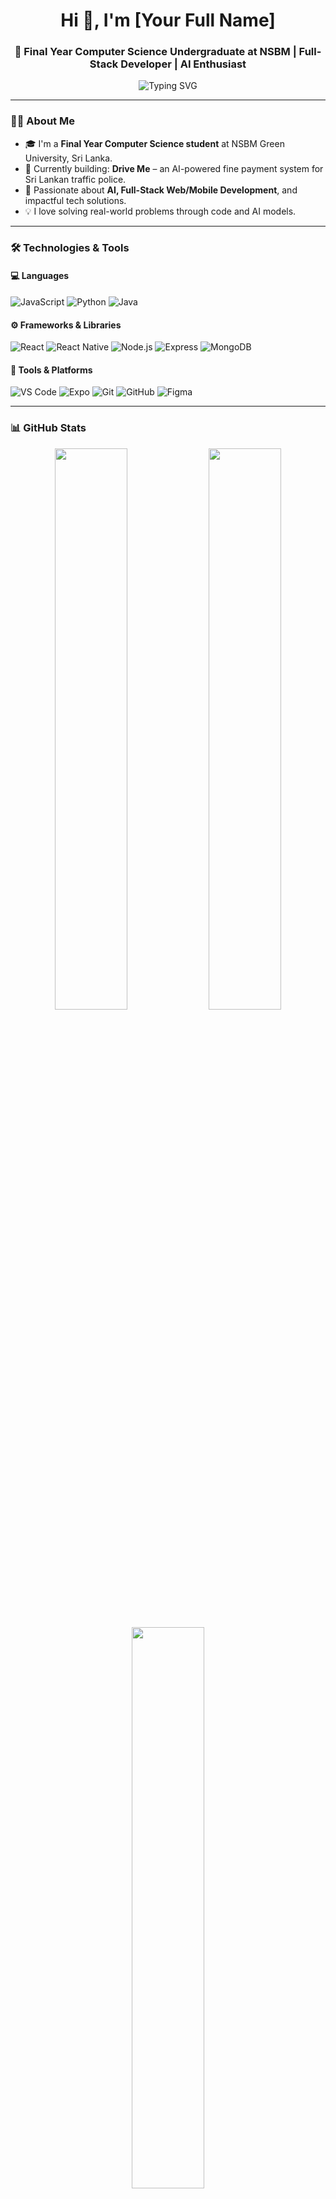 <h1 align="center">Hi 👋, I'm [Your Full Name]</h1>
<h3 align="center">🚀 Final Year Computer Science Undergraduate at NSBM | Full-Stack Developer | AI Enthusiast</h3>

<p align="center">
  <img src="https://readme-typing-svg.demolab.com?font=Fira+Code&weight=600&size=24&pause=1000&center=true&vCenter=true&width=435&lines=Welcome+to+my+GitHub!;Final+Year+CS+Undergrad+at+NSBM;Building+Smart+Systems+with+AI+%26+Code" alt="Typing SVG" />
</p>

---

### 🙋‍♂️ About Me

- 🎓 I'm a **Final Year Computer Science student** at NSBM Green University, Sri Lanka.
- 🚧 Currently building: **Drive Me** – an AI-powered fine payment system for Sri Lankan traffic police.
- 🧠 Passionate about **AI, Full-Stack Web/Mobile Development**, and impactful tech solutions.
- 💡 I love solving real-world problems through code and AI models.

---

### 🛠️ Technologies & Tools

#### 💻 Languages
![JavaScript](https://img.shields.io/badge/-JavaScript-black?style=flat-square&logo=javascript)
![Python](https://img.shields.io/badge/-Python-black?style=flat-square&logo=python)
![Java](https://img.shields.io/badge/-Java-black?style=flat-square&logo=java)

#### ⚙️ Frameworks & Libraries
![React](https://img.shields.io/badge/-React-black?style=flat-square&logo=react)
![React Native](https://img.shields.io/badge/-React%20Native-black?style=flat-square&logo=react)
![Node.js](https://img.shields.io/badge/-Node.js-black?style=flat-square&logo=node.js)
![Express](https://img.shields.io/badge/-Express-black?style=flat-square&logo=express)
![MongoDB](https://img.shields.io/badge/-MongoDB-black?style=flat-square&logo=mongodb)

#### 🧪 Tools & Platforms
![VS Code](https://img.shields.io/badge/-VS%20Code-black?style=flat-square&logo=visual-studio-code)
![Expo](https://img.shields.io/badge/-Expo-black?style=flat-square&logo=expo)
![Git](https://img.shields.io/badge/-Git-black?style=flat-square&logo=git)
![GitHub](https://img.shields.io/badge/-GitHub-black?style=flat-square&logo=github)
![Figma](https://img.shields.io/badge/-Figma-black?style=flat-square&logo=figma)

---

### 📊 GitHub Stats

<p align="center">
  <img src="https://github-readme-stats.vercel.app/api?username=your-username&show_icons=true&theme=tokyonight" width="48%" />
  <img src="https://github-readme-streak-stats.herokuapp.com/?user=your-username&theme=tokyonight" width="48%" />
</p>

<p align="center">
  <img src="https://github-readme-stats.vercel.app/api/top-langs/?username=your-username&layout=compact&theme=tokyonight" width="48%" />
</p>

---

### 📫 Let's Connect

<p align="center">
  <a href="https://www.linkedin.com/in/your-linkedin/" target="_blank">
    <img src="https://img.shields.io/badge/-LinkedIn-blue?style=flat-square&logo=linkedin">
  </a>
  <a href="mailto:youremail@gmail.com">
    <img src="https://img.shields.io/badge/-Gmail-red?style=flat-square&logo=gmail&logoColor=white">
  </a>
  <a href="https://github.com/your-username">
    <img src="https://img.shields.io/badge/-GitHub-black?style=flat-square&logo=github">
  </a>
</p>

---

<p align="center">
  <img src="https://komarev.com/ghpvc/?username=your-username&label=Profile%20views&color=0e75b6&style=flat" alt="your-username" />
</p>
